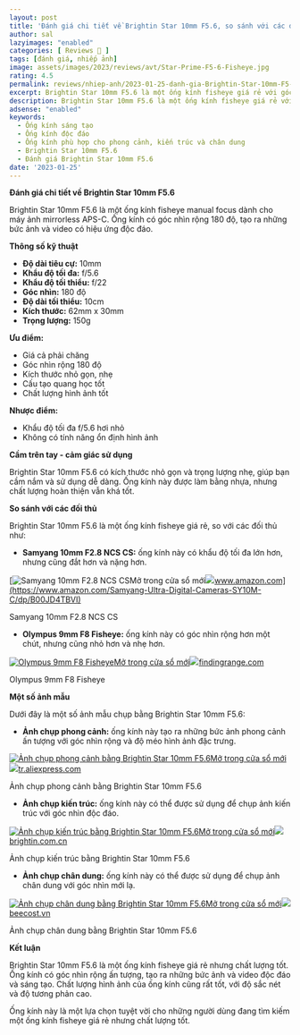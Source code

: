 ```yaml
---
layout: post
title: 'Đánh giá chi tiết về Brightin Star 10mm F5.6, so sánh với các đối thủ và một số ảnh mẫu'
author: sal
lazyimages: "enabled"
categories: [ Reviews 📝 ]
tags: [đánh giá, nhiếp ảnh]
image: assets/images/2023/reviews/avt/Star-Prime-F5-6-Fisheye.jpg
rating: 4.5
permalink: reviews/nhiep-anh/2023-01-25-danh-gia-Brightin-Star-10mm-F5-6
excerpt: Brightin Star 10mm F5.6 là một ống kính fisheye giá rẻ với góc nhìn rộng 180 độ, tạo ra những bức ảnh và video có hiệu ứng độc đáo.
description: Brightin Star 10mm F5.6 là một ống kính fisheye giá rẻ với góc nhìn rộng 180 độ, tạo ra những bức ảnh và video có hiệu ứng độc đáo.
adsense: "enabled"
keywords:
  - Ống kính sáng tạo
  - Ống kính độc đáo
  - Ống kính phù hợp cho phong cảnh, kiến trúc và chân dung
  - Brightin Star 10mm F5.6
  - Đánh giá Brightin Star 10mm F5.6
date: '2023-01-25'
---
```


**Đánh giá chi tiết về Brightin Star 10mm F5.6**

Brightin Star 10mm F5.6 là một ống kính fisheye manual focus dành cho máy ảnh mirrorless APS-C. Ống kính có góc nhìn rộng 180 độ, tạo ra những bức ảnh và video có hiệu ứng độc đáo.

**Thông số kỹ thuật**

*   **Độ dài tiêu cự:** 10mm
*   **Khẩu độ tối đa:** f/5.6
*   **Khẩu độ tối thiểu:** f/22
*   **Góc nhìn:** 180 độ
*   **Độ dài tối thiểu:** 10cm
*   **Kích thước:** 62mm x 30mm
*   **Trọng lượng:** 150g

**Ưu điểm:**

*   Giá cả phải chăng
*   Góc nhìn rộng 180 độ
*   Kích thước nhỏ gọn, nhẹ
*   Cấu tạo quang học tốt
*   Chất lượng hình ảnh tốt

**Nhược điểm:**

*   Khẩu độ tối đa f/5.6 hơi nhỏ
*   Không có tính năng ổn định hình ảnh

**Cầm trên tay - cảm giác sử dụng**

Brightin Star 10mm F5.6 có kích thước nhỏ gọn và trọng lượng nhẹ, giúp bạn cầm nắm và sử dụng dễ dàng. Ống kính này được làm bằng nhựa, nhưng chất lượng hoàn thiện vẫn khá tốt.

**So sánh với các đối thủ**

Brightin Star 10mm F5.6 là một ống kính fisheye giá rẻ, so với các đối thủ như:

*   **Samyang 10mm F2.8 NCS CS:** ống kính này có khẩu độ tối đa lớn hơn, nhưng cũng đắt hơn và nặng hơn.

[![Samyang 10mm F2.8 NCS CS](https://encrypted-tbn2.gstatic.com/images?q=tbn:ANd9GcQKDsazzhWqx9wgKoHoLjku-zr6TLpSoAj6596qTkSv-9xKCx924FRMgsT05dBI)Mở trong cửa sổ mới![](https://encrypted-tbn1.gstatic.com/favicon-tbn?q=tbn:ANd9GcQ8JAu5urT1VNtOE8BSlEGZncw0GqUyF6xjkxjeElN8mtz_mKc1NfZS9vUBDVupKjQOJ6aORXggu0yqpmfMl7JfVJfi9ZyIyng)www.amazon.com](https://www.amazon.com/Samyang-Ultra-Digital-Cameras-SY10M-C/dp/B00JD4TBVI)

Samyang 10mm F2.8 NCS CS

*   **Olympus 9mm F8 Fisheye:** ống kính này có góc nhìn rộng hơn một chút, nhưng cũng nhỏ hơn và nhẹ hơn.

[![Olympus 9mm F8 Fisheye](https://encrypted-tbn1.gstatic.com/images?q=tbn:ANd9GcS6LyQm9k93AJ5dXTebE0nxhiM8b09VfEZSMY52ZZMaasSE7nEknnH-MOymfJAY)Mở trong cửa sổ mới![](https://encrypted-tbn3.gstatic.com/favicon-tbn?q=tbn:ANd9GcSI-bhhuNYDNr5ApAATD6HKUv_DIsByXgQ5SUNuwkeLAXT8GjRg1LoN5XKFJq72L6gGVVUHBKyoytWmFOOM5GKjoNa1C4NIcMZUrw)findingrange.com](https://findingrange.com/2016/06/22/olympus-9mm-f8-0-fisheye-body-cap-lens-review/)

Olympus 9mm F8 Fisheye

**Một số ảnh mẫu**

Dưới đây là một số ảnh mẫu chụp bằng Brightin Star 10mm F5.6:

*   **Ảnh chụp phong cảnh:** ống kính này tạo ra những bức ảnh phong cảnh ấn tượng với góc nhìn rộng và độ méo hình ảnh đặc trưng.

[![Ảnh chụp phong cảnh bằng Brightin Star 10mm F5.6](https://encrypted-tbn1.gstatic.com/images?q=tbn:ANd9GcSH7l9s1qJIhwELEMfHkI5GH-z9Ba6l7MksybFvo3NOaYOWcxOX7IWfO3Gp4k0C)Mở trong cửa sổ mới![](https://encrypted-tbn1.gstatic.com/favicon-tbn?q=tbn:ANd9GcR5yL_E2kUy4vl4fDxHWZtFGXwW0PLPAj3xN6FSKoZxHIWcp1HXm3PqWukDrJwOSqLvBUd4asQyW06PFVUs_16vRL09e43z8-zcOWM)tr.aliexpress.com](https://tr.aliexpress.com/item/1005003540174156.html)

Ảnh chụp phong cảnh bằng Brightin Star 10mm F5.6

*   **Ảnh chụp kiến trúc:** ống kính này có thể được sử dụng để chụp ảnh kiến trúc với góc nhìn độc đáo.

[![Ảnh chụp kiến trúc bằng Brightin Star 10mm F5.6](https://encrypted-tbn2.gstatic.com/images?q=tbn:ANd9GcQsapaHrY5oMhQq6G0fVjnfHYO_3ROXseI0tyAtFeVidDFF02h7VLPI9qN-seVr)Mở trong cửa sổ mới![](https://encrypted-tbn2.gstatic.com/favicon-tbn?q=tbn:ANd9GcRIVTMW9NCROuLYhxhTH3ayvNhCK6WfL8-5Q03WawfUtXwXcZY0Jlcd56RDDtinyLR8O1rEyZxjmpN6d5pIYGgPZbIBGJeBZV8t)brightin.com.cn](https://brightin.com.cn/nd.jsp?id=54&_ngc=-1)

Ảnh chụp kiến trúc bằng Brightin Star 10mm F5.6

*   **Ảnh chụp chân dung:** ống kính này có thể được sử dụng để chụp ảnh chân dung với góc nhìn mới lạ.

[![Ảnh chụp chân dung bằng Brightin Star 10mm F5.6](https://encrypted-tbn2.gstatic.com/images?q=tbn:ANd9GcT8Xil8o4P6SlojKl18xhCVSL-jomV4YoxF2ZCTfIJatiA1Kl-vjUl8rRIVl0ux)Mở trong cửa sổ mới![](https://encrypted-tbn1.gstatic.com/favicon-tbn?q=tbn:ANd9GcQtrO1GnNhI5EVr6TzyxjZQ53G-Hps0selKMof1XcQc4oWIy9Kfb4mlsbJm4lcjZT3g1JiDbVPRyjO1zIkIrvVvPZAGfg)beecost.vn](https://beecost.vn/phong-nen-chup-anh-hinh-chan-dung-p.1__5537671254__271699465)

Ảnh chụp chân dung bằng Brightin Star 10mm F5.6

**Kết luận**

Brightin Star 10mm F5.6 là một ống kính fisheye giá rẻ nhưng chất lượng tốt. Ống kính có góc nhìn rộng ấn tượng, tạo ra những bức ảnh và video độc đáo và sáng tạo. Chất lượng hình ảnh của ống kính cũng rất tốt, với độ sắc nét và độ tương phản cao.

Ống kính này là một lựa chọn tuyệt vời cho những người dùng đang tìm kiếm một ống kính fisheye giá rẻ nhưng chất lượng tốt.
